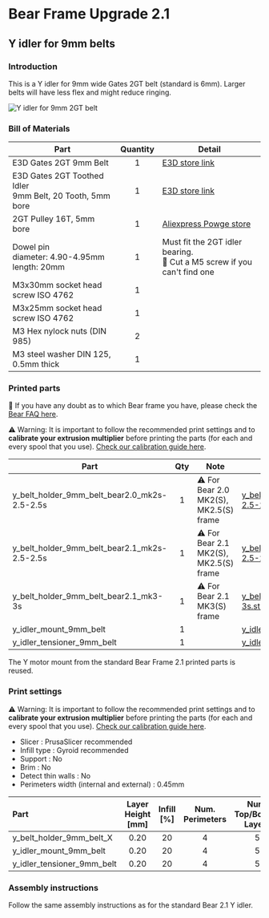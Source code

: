 # Bear Frame Upgrade 2.1

## Y idler for 9mm belts

### Introduction

This is a Y idler for 9mm wide Gates 2GT belt (standard is 6mm). Larger belts will have less flex and might reduce ringing.

![Y idler for 9mm 2GT belt](y_idler_9mm_belt.jpg)

### Bill of Materials

| Part     | Quantity | Detail |
|----------|:--------:|--------|
| E3D Gates 2GT 9mm Belt                                       | 1 | [E3D store link](https://e3d-online.com/gates-powergripr-gt2-belt-9mm-x-100mm) |
| E3D Gates 2GT Toothed Idler<br/>9mm Belt, 20 Tooth, 5mm bore | 1 | [E3D store link](https://e3d-online.com/products/gates-powergrip%C2%AE-2gt-idlers) |
| 2GT Pulley 16T, 5mm bore                                     | 1 | [Aliexpress Powge store](https://www.aliexpress.com/item/32995138803.html) |
| Dowel pin<br/>diameter: 4.90-4.95mm<br/>length: 20mm         | 1 | Must fit the 2GT idler bearing.<br/>:pushpin: Cut a M5 screw if you can't find one |
| M3x30mm socket head screw ISO 4762                           | 1 | |
| M3x25mm socket head screw ISO 4762                           | 1 | |
| M3 Hex nylock nuts (DIN 985)                                 | 2 | |
| M3 steel washer DIN 125, 0.5mm thick                         | 1 | |

### Printed parts

:pushpin: If you have any doubt as to which Bear frame you have, please check the [Bear FAQ here](https://guides.bear-lab.com/Wiki/Bear_FAQ#Section_Which_Bear_frame_do_I_have).

:warning: Warning: It is important to follow the recommended print settings and to **calibrate your extrusion multiplier** before printing the parts (for each and every spool that you use). [Check our calibration guide here](https://guides.bear-lab.com/Guide/Extrusion+multiplier+and+filament+diameter/8).

| Part     | Qty | Note | Download link |
|----------|:---:|------|---------------|
| y_belt_holder_9mm_belt_bear2.0_mk2s-2.5-2.5s | 1 | :warning: For Bear 2.0 MK2(S), MK2.5(S) frame | [y_belt_holder_9mm_belt_bear2.0_mk2s-2.5-2.5s.stl](printed_parts/y_belt_holder_9mm_belt_bear2.0_mk2s-2.5-2.5s.stl?raw=true) |
| y_belt_holder_9mm_belt_bear2.1_mk2s-2.5-2.5s | 1 | :warning: For Bear 2.1 MK2(S), MK2.5(S) frame | [y_belt_holder_9mm_belt_bear2.1_mk2s-2.5-2.5s.stl](printed_parts/y_belt_holder_9mm_belt_bear2.1_mk2s-2.5-2.5s.stl?raw=true) |
| y_belt_holder_9mm_belt_bear2.1_mk3-3s        | 1 | :warning: For Bear 2.1 MK3(S) frame | [y_belt_holder_9mm_belt_bear2.1_mk3-3s.stl](printed_parts/y_belt_holder_9mm_belt_bear2.1_mk3-3s.stl?raw=true) |
| y_idler_mount_9mm_belt                       | 1 | | [y_idler_mount_9mm_belt.stl](printed_parts/y_idler_mount_9mm_belt.stl?raw=true) |
| y_idler_tensioner_9mm_belt                   | 1 | | [y_idler_tensioner_9mm_belt.stl](printed_parts/y_idler_tensioner_9mm_belt.stl?raw=true) |

The Y motor mount from the standard Bear Frame 2.1 printed parts is reused.

### Print settings

:warning: Warning: It is important to follow the recommended print settings and to **calibrate your extrusion multiplier** before printing the parts (for each and every spool that you use). [Check our calibration guide here](https://guides.bear-lab.com/Guide/Extrusion+multiplier+and+filament+diameter/8).

  * Slicer : PrusaSlicer recommended
  * Infill type : Gyroid recommended
  * Support : No
  * Brim : No
  * Detect thin walls : No
  * Perimeters width (internal and external) : 0.45mm

| Part | Layer<br/>Height<br/>[mm] | Infill [%] | Num.<br/>Perimeters | Num.<br/>Top/Bottom<br/>Layers |
|:-----|:-------------------------:|:----------:|:-------------------:|:------------------------------:|
| y_belt_holder_9mm_belt_X   | 0.20 | 20 | 4 | 5 |
| y_idler_mount_9mm_belt     | 0.20 | 20 | 4 | 5 |
| y_idler_tensioner_9mm_belt | 0.20 | 20 | 4 | 5 |

### Assembly instructions

Follow the same assembly instructions as for the standard Bear 2.1 Y idler.
